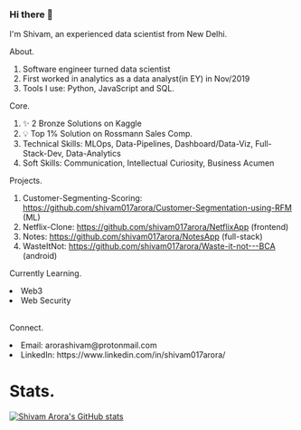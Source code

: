 ### Hi there 👋

I'm Shivam, an experienced data scientist from New Delhi. 

About.
1. Software engineer turned data scientist
2. First worked in analytics as a data analyst(in EY) in Nov/2019
3. Tools I use: Python, JavaScript and SQL. 

Core.
1. ✨ 2 Bronze Solutions on Kaggle 
2. 💡 Top 1% Solution on Rossmann Sales Comp. 
3. Technical Skills: MLOps, Data-Pipelines, Dashboard/Data-Viz, Full-Stack-Dev, Data-Analytics
4. Soft Skills: Communication, Intellectual Curiosity, Business Acumen

Projects.
1. Customer-Segmenting-Scoring: https://github.com/shivam017arora/Customer-Segmentation-using-RFM (ML)
2. Netflix-Clone: https://github.com/shivam017arora/NetflixApp (frontend) 
3. Notes: https://github.com/shivam017arora/NotesApp (full-stack) 
4. WasteItNot: https://github.com/shivam017arora/Waste-it-not---BCA (android) 

Currently Learning.
<li> Web3 </li>
<li> Web Security </li>
<br>

Connect.
<li> Email: arorashivam@protonmail.com </li>
<li> LinkedIn: https://www.linkedin.com/in/shivam017arora/  </li>

# Stats.

[![Shivam Arora's GitHub stats](https://github-readme-stats.vercel.app/api?username=shivam017arora)](https://github.com/anuraghazra/github-readme-stats)


<!--
**shivam017arora/shivam017arora** is a ✨ _special_ ✨ repository because its `README.md` (this file) appears on your GitHub profile.

Here are some ideas to get you started:

- 🔭 I’m currently working on ...
- 🌱 I’m currently learning ...
- 👯 I’m looking to collaborate on ...
- 🤔 I’m looking for help with ...
- 💬 Ask me about ...
- 📫 How to reach me: ...
- 😄 Pronouns: ...
- ⚡ Fun fact: ...
-->
